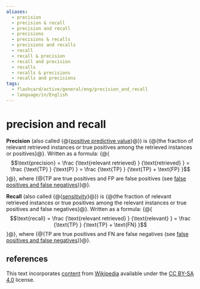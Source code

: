 ```yaml
---
aliases:
  - precision
  - precision & recall
  - precision and recall
  - precisions
  - precisions & recalls
  - precisions and recalls
  - recall
  - recall & precision
  - recall and precision
  - recalls
  - recalls & precisions
  - recalls and precisions
tags:
  - flashcard/active/general/eng/precision_and_recall
  - language/in/English
---
```


# precision and recall

__Precision__ (also called {@{[positive predictive value](positive%20and%20negative%20predictive%20values.md)}@}) is {@{the fraction of relevant retrieved instances or true positives among the retrieved instances or positives}@}. Written as a formula: {@{$$\text{precision} = \frac {\text{relevant retrieved} } {\text{retrieved} } = \frac {\text{TP} } {\text{P} } = \frac {\text{TP} } {\text{TP} + \text{FP} }$$}@}, where {@{TP are true positives and FP are false positives (see [false positives and false negatives](false%20positives%20and%20false%20negatives.md))}@}. <!--SR:!2025-10-03,344,290!2025-06-03,254,290!2025-04-11,185,310!2027-08-24,890,330-->

__Recall__ (also called {@{[sensitivity](sensitivity%20and%20specificity.md)}@}) is {@{the fraction of relevant retrieved instances or true positives among the relevant instances or true positives and false negatives}@}. Written as a formula: {@{$$\text{recall} = \frac {\text{relevant retrieved} } {\text{relevant} } = \frac {\text{TP} } {\text{TP} + \text{FN} }$$}@}, where {@{TP are true positives and FN are false negatives (see [false positives and false negatives](false%20positives%20and%20false%20negatives.md))}@}. <!--SR:!2026-04-04,483,310!2027-05-09,807,330!2025-07-06,299,330!2027-09-08,898,330-->

## references

This text incorporates [content](https://en.wikipedia.org/wiki/precision_and_recall) from [Wikipedia](Wikipedia.md) available under the [CC BY-SA 4.0](https://creativecommons.org/licenses/by-sa/4.0/) license.
